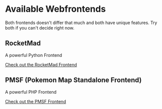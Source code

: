 # Available Webfrontends

Both frontends doesn't differ that much and both have unique features. Try both if you can't decide right now. 

## RocketMad

A powerful Python Frontend 

[Check out the RocketMad Frontend](https://github.com/cecpk/RocketMAD)

## PMSF (Pokemon Map Standalone Frontend)

A powerful PHP Frontend

[Check out the PMSF Frontend](https://github.com/whitewillem/PMSF)

